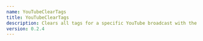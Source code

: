 ```yaml
---
name: YouTubeClearTags
title: YouTubeClearTags
description: Clears all tags for a specific YouTube broadcast with the given ID
version: 0.2.4
---
```

